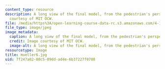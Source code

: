 ```yaml
---
content_type: resource
description: A long view of the final model, from the pedestrian's perspective. Image
  courtesy of MIT OCW.
file: /media/https%3A/open-learning-course-data-rc.s3.amazonaws.com/4-125b-architecture-studio-building-in-landscapes-fall-2005/7f247a8280c509ddad4e6b37227f0788_mueller6.jpg
file_type: image/jpeg
image_metadata:
  caption: A long view of the final model, from the pedestrian's perspective.
  credit: Image courtesy of MIT OCW.
  image-alt: A long view of the final model, from the pedestrian's perspectiv
resourcetype: Image
title: mueller6.jpg
uid: 7f247a82-80c5-09dd-ad4e-6b37227f0788
---
```

